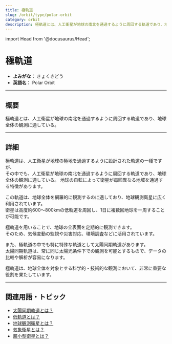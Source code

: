 ```yaml
---
title: 極軌道
slug: /orbit/type/polar-orbit
category: orbit
description: 極軌道とは、人工衛星が地球の南北を通過するように周回する軌道であり、地球全体の観測に適している。
---
```


import Head from '@docusaurus/Head';

<Head>
  <script type="application/ld+json">
    {`{
      "@context": "https://schema.org",
      "@type": "DefinedTerm",
      "name": "極軌道",
      "inDefinedTermSet": "https://www.space-portal.org",
      "termCode": "orbit/type/polar-orbit",
      "description": "極軌道とは、人工衛星が地球の南北を通過するように周回する軌道であり、地球全体の観測に適している。",
      "url": "https://www.space-portal.org/docs/orbit/type/polar-orbit"
    }`}
  </script>
</Head>

# 極軌道

- **よみがな：** きょくきどう  
- **英語名：** Polar Orbit  

---

## 概要

極軌道とは、人工衛星が地球の南北を通過するように周回する軌道であり、地球全体の観測に適している。

---

## 詳細

極軌道は、人工衛星が地球の極地を通過するように設計された軌道の一種ですが、  
その中でも、人工衛星が地球の南北を通過するように周回する軌道であり、地球全体の観測に適している。
地球の自転によって衛星が毎回異なる地域を通過する特徴があります。  

この軌道は、地球全体を網羅的に観測するのに適しており、地球観測衛星に広く利用されています。  
衛星は高度約600〜800kmの低軌道を周回し、1日に複数回地球を一周することが可能です。  

極軌道を用いることで、地球の全表面を定期的に観測できます。  
そのため、気候変動の監視や災害対応、環境調査などに活用されています。  

また、極軌道の中でも特に特殊な軌道として太陽同期軌道があります。  
太陽同期軌道は、常に同じ太陽光条件下での観測を可能とするもので、データの比較や解析が容易になります。  

極軌道は、地球全体を対象とする科学的・技術的な観測において、非常に重要な役割を果たしています。

---

## 関連用語・トピック

- [太陽同期軌道とは？](/docs/orbit/type/sun-synchronous-orbit)  
- [低軌道とは？](/docs/orbit/type/low-earth-orbit)  
- [地球観測衛星とは？](/docs/satellite/type/earth-observation-sat)  
- [気象衛星とは？](/docs/satellite/type/weather-sat)  
- [超小型衛星とは？](/docs/satellite/type/cubesat)  
